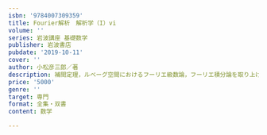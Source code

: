 ```yaml
---
isbn: '9784007309359'
title: Fourier解析　解析学（I）vi
volume: ''
series: 岩波講座 基礎数学
publisher: 岩波書店
pubdate: '2019-10-11'
cover: ''
author: 小松彦三郎／著
description: 補間定理，ルベーグ空間におけるフーリエ級数論，フーリエ積分論を取り上げ，主要な結果を現代的に再構成．
price: '5000'
genre: ''
target: 専門
format: 全集・双書
content: 数学

---
```

